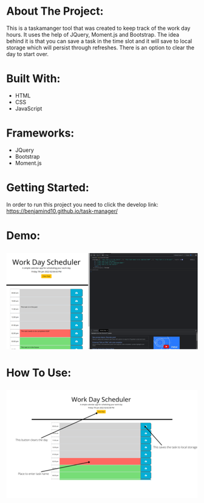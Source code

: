 # About The Project:

This is a taskamanger tool that was created to keep track of the work day hours. It uses the help of JQuery, Moment.js and Bootstrap. The idea behind it is that you can save a task in the time slot and it will save to local storage which will persist through refreshes. There is an option to clear the day to start over.

# Built With:

- HTML
- CSS
- JavaScript

# Frameworks:

- JQuery
- Bootstrap
- Moment.js

# Getting Started:

In order to run this project you need to click the develop link: https://benjamind10.github.io/task-manager/

# Demo:

## ![Demo](./assets/images/demo.png)

# How To Use:

## ![Instructions](./assets/images/instructions.png)
